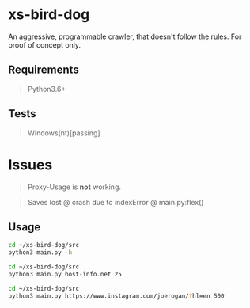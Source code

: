 # xs-bird-dog
An aggressive, programmable crawler, that doesn't follow the rules.
For proof of concept only.

## Requirements
> Python3.6+

## Tests
> Windows(nt)[passing]

# Issues

> Proxy-Usage is **not** working.

> Saves lost @ crash due to indexError @ main.py:flex()

## Usage
```bash
cd ~/xs-bird-dog/src
python3 main.py -h
```
```bash
cd ~/xs-bird-dog/src
python3 main.py host-info.net 25
```
```bash
cd ~/xs-bird-dog/src
python3 main.py https://www.instagram.com/joerogan/?hl=en 500
```




